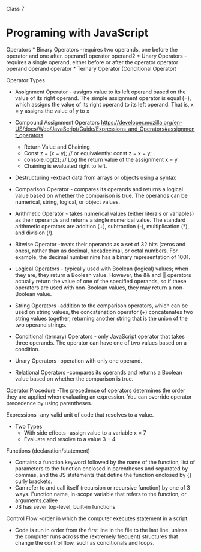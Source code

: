 Class 7

# Programing with JavaScript #

Operators
	* Binary Operators -requires two operands, one before the operator and one after.
		operand1  operator  operand2
	* Unary Operators -requires a single operand, either before or after the operator
		operator operand 
		operand operator
	* Ternary Operator (Conditional Operator)

Operator Types
* Assignment Operator - assigns value to its left operand based on the value of its right operand. The simple assignment operator is equal (=), which assigns the value of its right operand to its left operand. That is, x = y assigns the value of y to x
* Compound Assignment Operators			https://developer.mozilla.org/en-US/docs/Web/JavaScript/Guide/Expressions_and_Operators#assignment_operators
   * Return Value and Chaining
  * Const z = (x = y); // or equivalently: const z = x = y;
  * console.log(z); // Log the return value of the assignment x = y
  * Chaining is evaluated right to left.
* Destructuring -extract data from arrays or objects using a syntax 
* Comparison Operator - compares its operands and returns a logical value based on whether the comparison is true. The operands can be numerical, string, logical, or object values.
* Arithmetic Operator - takes numerical values (either literals or variables) as their operands and returns a single numerical value. The standard arithmetic operators are addition (+), subtraction (-), multiplication (*), and division (/).

* Bitwise Operator -treats their operands as a set of 32 bits (zeros and ones), rather than as decimal, hexadecimal, or octal numbers. For example, the decimal number nine has a binary representation of 1001.
* Logical Operators - typically used with Boolean (logical) values; when they are, they return a Boolean value. However, the && and || operators actually return the value of one of the specified operands, so if these operators are used with non-Boolean values, they may return a non-Boolean value.
* String Operators -addition to the comparison operators, which can be used on string values, the concatenation operator (+) concatenates two string values together, returning another string that is the union of the two operand strings.
* Conditional (ternary) Operators - only JavaScript operator that takes three operands. The operator can have one of two values based on a condition.
* Unary Operators -operation with only one operand.
* Relational Operators -compares its operands and returns a Boolean value based on whether the comparison is true.

Operator Procedure -The precedence of operators determines the order they are applied when evaluating an expression. You can override operator precedence by using parentheses.

Expressions -any valid unit of code that resolves to a value.
  * Two Types
	   * With side effects -assign value to a variable  x = 7
	  * Evaluate and resolve to a value  3 + 4


Functions (declaration/statement)
* Contains a function keyword followed by the name of the function, list of parameters to the function enclosed in parentheses and separated by commas, and the JS statements that define the function enclosed by {} curly brackets.
* Can refer to and call itself (recursion or recursive function) by one of 3 ways.  Function name, in-scope variable that refers to the function, or arguments.callee
* JS has sever top-level, built-in functions

Control Flow -order in which the computer executes statement in a script.
* Code is run in order from the first line in the file to the last line, unless the computer runs across the (extremely frequent) structures that change the control flow, such as conditionals and loops.

